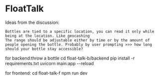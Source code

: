 # FloatTalk

Ideas from the discussion:

    Bottles are tied to a specific location, you can read it only while being at the location. Like geocashing
    The range should be adjustable either by time or by the amount of people opening the bottle. Probably by user prompting >>> how long should your bottle stay accessible?


for backend:throw a bottle
cd float-talk-b/backend
pip install -r requirements.txt
uvicorn main:app --reload

for frontend: 
cd float-talk-f
npm run dev

